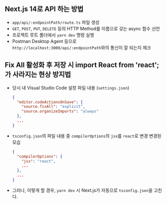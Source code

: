 ## Next.js 14로 API 하는 방법
- `app/api/:endpointPath/route.ts` 파일 생성
- `GET`, `POST`, `PUT`, `DELETE` 등의 HTTP Method를 이름으로 갖는 async 함수 선언
- 프로젝트 루트 폴더에서 `yarn dev` 명령 실행
- Postman Desktop Agent 등으로 `http://localhost:3000/api/:endpointPath`와의 통신이 잘 되는지 체크

## Fix All 활성화 후 저장 시 import React from 'react';가 사라지는 현상 방지법
- 당시 내 Visual Studio Code 설정 파일 내용 (`settings.json`)
  ```json
  {
    "editor.codeActionsOnSave": {
      "source.fixAll": "explicit",
      "source.organizeImports": "always"
    },
    ...
  }
  ```
- `tsconfig.json`의 파일 내용 중 `compilerOptions`의 `jsx`를 `react`로 변경
  변경된 모습
  ```json
  {
    "compilerOptions": {
      "jsx": "react",
      ...
    },
    ...
  }
  ```
- 그러나, 이렇게 할 경우, `yarn dev` 시 Next.js가 자동으로 `tsconfig.json`을 고친다.
